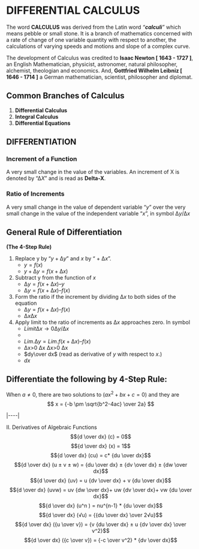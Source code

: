 # DIFFERENTIAL CALCULUS
The word __CALCULUS__ was derived from the Latin word _“__calculi__”_ which means pebble or small stone. It is a branch of mathematics concerned with a rate of change of one variable quantity with respect to another, the calculations of varying speeds and motions and slope of a complex curve.

The development of Calculus was credited to __Isaac Newton [ 1643 - 1727 ]__, an English Mathematician, physicist, astronomer, natural philosopher, alchemist, theologian and economics. And, __Gottfried Wilhelm Leibniz [ 1646 - 1714 ]__ a German mathematician, scientist, philosopher and diplomat.

## Common Branches of Calculus
1. __Differential Calculus__
2. __Integral Calculus__
3. __Differential Equations__

## __DIFFERENTIATION__
### Increment of a Function
A very small change in the value of the variables. An increment of X is denoted by “$∆X$” and is read as __Delta-X__.

### Ratio of Increments
A very small change in the value of dependent variable “$y$” over the very small change in the value of the independent variable “$x$”, in symbol $∆y/∆x$

## General Rule of Differentiation
  __(The 4-Step Rule)__
1. Replace y by “$y + ∆y$” and $x$ by “ + $∆x$”.
    - $y = f(x)$
    - $y+ ∆y = f(x + ∆x)$
2. Subtract y from the function of $x$
    - $∆y = f(x + ∆x) – y$
    - $∆y = f(x + ∆x) – f(x)$
3. Form the ratio if the increment by dividing $∆x$ to both sides of the equation
    - $∆y  = f(x+∆x) – f(x)$
    - $∆x ∆x$
4. Apply limit to the ratio of increments as $∆x$ approaches zero. In symbol
    - $Limit ∆x→0  ∆y/∆x$
    - 
    - $Lim.      ∆y = Lim.    f(x+∆x) – f(x)$
    - ∆x>0       ∆x     ∆x>0            ∆x
    - $dy\over dx$ (read as derivative of $y$ with respect to $x$.)
    - $dx$

## Differentiate the following by 4-Step Rule:


When $a \ne 0$, there are two solutions to $(ax^2 + bx + c = 0)$ and they are 
$$ x = {-b \pm \sqrt{b^2-4ac} \over 2a} $$



|----|

II. Derivatives of Algebraic Functions
$${d \over dx} (c) = 0$$
$${d \over dx} (x) = 1$$
$${d \over dx} (cu) = c*  {du \over dx}$$
$${d \over dx} (u ± v ± w) = {du \over dx} ± {dv \over dx} ± {dw \over dx}$$
$${d \over dx} (uv) = u {dv \over dx} + v {du \over dx}$$
$${d \over dx} (uvw) = uv {dw \over dx}+ uw {dv \over dx}+ vw {du \over dx}$$
$${d \over dx} (u^n ) = nu^{n-1} *  {du \over dx}$$
$${d \over dx} (√u) = {{du \over dx} \over 2√u}$$
$${d \over dx} ({u \over v}) = {v {du \over dx} ± u {dv \over dx} \over v^2}$$
$${d \over dx} ({c \over v}) = {-c \over v^2} * {dv \over dx}$$
